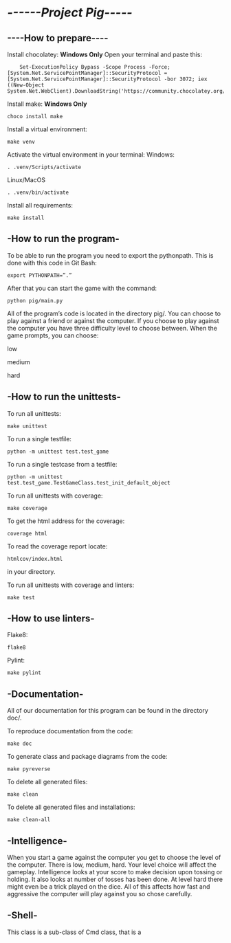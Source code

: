 *------Project Pig-----*
========================


**----How to prepare----**
--------------------------
Install chocolatey:  **Windows Only**
    Open your terminal and paste this:  
    
        Set-ExecutionPolicy Bypass -Scope Process -Force; [System.Net.ServicePointManager]::SecurityProtocol = [System.Net.ServicePointManager]::SecurityProtocol -bor 3072; iex ((New-Object System.Net.WebClient).DownloadString('https://community.chocolatey.org/install.ps1'))

Install make:       **Windows Only**

    choco install make

Install a virtual environment:

    make venv

Activate the virtual environment in your terminal:
Windows:
        
    . .venv/Scripts/activate
Linux/MacOS

    . .venv/bin/activate

Install all requirements:

    make install


**-How to run the program-**
----------------------------
To be able to run the program you need to export the pythonpath.
This is done with this code in Git Bash:

    export PYTHONPATH=”.”
After that you can start the game with the command:

    python pig/main.py

All of the program’s code is located in the directory pig/.
You can choose to play against a friend or against the computer. If you choose to play against the computer you have three difficulty level to choose between. When the game prompts, you can choose:

low

medium

hard


**-How to run the unittests-**
------------------------------
To run all unittests:

    make unittest

To run a single testfile:

    python -m unittest test.test_game

To run a single testcase from a testfile:

    python -m unittest test.test_game.TestGameClass.test_init_default_object

To run all unittests with coverage:

    make coverage

To get the html address for the coverage:

    coverage html
To read the coverage report locate:

    htmlcov/index.html
in your directory.

To run all unittests with coverage and linters:

    make test


**-How to use linters-**
------------------------
Flake8:

    flake8

Pylint:

    make pylint


**-Documentation-**
-------------------
All of our documentation for this program can be found in the directory doc/. 

To reproduce documentation from the code:

    make doc

To generate class and package diagrams from the code:

    make pyreverse

To delete all generated files:

    make clean

To delete all generated files and installations:

    make clean-all

**-Intelligence-**
------------------------
When you start a game against the computer you get to choose the level of the computer. There is low, medium, hard. Your level choice will affect the gameplay. Intelligence looks at your score to make decision upon tossing or holding. It also looks at number of tosses has been done. At level hard there might even be a trick played on the dice. All of this affects how fast and aggressive the computer will play against you so chose carefully. 

**-Shell-**
------------------------
This class is a sub-class of Cmd class, that is a 
